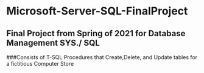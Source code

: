# Microsoft-Server-SQL-FinalProject
## Final Project from Spring of 2021 for Database Management SYS./ SQL
###Consists of T-SQL Procedures that Create,Delete, and Update tables for a fictitious Computer Store
